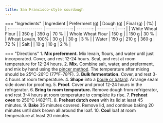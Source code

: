 ```yaml
---
title: San Francisco-style sourdough
---
```

=== "Ingredients"
    | Ingredient         | Preferment (g) | Dough (g) | Final (g) |  (%) |
    | :----------------- | -------------: | --------: | --------: | ---: |
    | White Wheat Flour  |                |     350 g |     350 g | 70 % |
    | Whole Wheat Flour  |          150 g |           |     150 g | 30 % |
    | Wheat Levain, 100% |           30 g |           |      30 g |  3 % |
    | Water              |          150 g |     210 g |     360 g | 72 % |
    | Salt               |                |      10 g |      10 g |  2 % |

=== "Directions"
    1. **Mix preferment.** Mix levain, flours, and water until just incorporated. Cover, and rest 12-24 hours. Seal, and rest at room temperature for 12-24 hours.
    2. **Mix.** Combine salt, water, and preferment, and mix by hand using the [pincer method](https://www.youtube.com/watch?v=HoY7CPw0E1s). The temperature after mixing should be 25ºC-26ºC (77ºF-78ºF).
    3. **Bulk fermentation.** Cover, and rest 3-4 hours at room temperature.
    4. **Shape** into a [boule or batard](https://www.thefreshloaf.com/handbook/shaping). Arrange seam side down for proofing.
    5. **Proof.** Cover and proof 12-24 hours in the refrigerator.
    6. **Bring to room temperature.** Remove dough from refrigerator, and rest 3-4 hours at room temperature to complete its rise.
    7. **Preheat oven** to 250ºC (482ºF).
    8. **Preheat dutch oven** with its lid at least 45 minutes.
    9. **Bake** 35 minutes covered. Remove lid, and continue baking 20 minutes until dark brown all around the loaf.
    10. **Cool** loaf at room temperature at least 20 minutes.

[^1]:
    Mann, Floyd, Jeff Miller, David Snyder, and Eric Hanner.
    ["San Francisco Style Sourdough."](https://www.thefreshloaf.com/handbook/san-francisco-style-sourdough) _The Fresh Loaf._ 7 February 2009.
